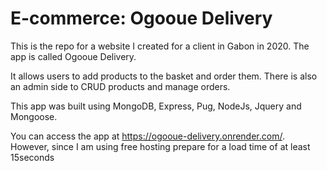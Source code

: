 # E-commerce: Ogooue Delivery

This is the repo for a website I created for a client in Gabon in 2020. The app is called Ogooue Delivery. 

It allows users to add products to the basket and order them. There is also an admin side to CRUD products and manage orders.

This app was built using MongoDB, Express, Pug, NodeJs, Jquery and Mongoose.

You can access the app at https://ogooue-delivery.onrender.com/. However, since I am using free hosting prepare for a load time of at least 15seconds

